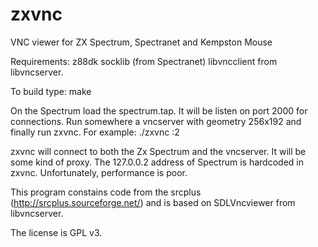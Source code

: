 zxvnc
=====

VNC viewer for ZX Spectrum, Spectranet and Kempston Mouse

Requirements:
z88dk
socklib (from Spectranet)
libvncclient from libvncserver.

To build type:
make

On the Spectrum load the spectrum.tap. It will be listen on port 2000 for connections.
Run somewhere a vncserver with geometry 256x192 and finally run zxvnc. For example:
./zxvnc :2

zxvnc will connect to both the Zx Spectrum and the vncserver. It will be some kind of proxy.
The 127.0.0.2 address of Spectrum is hardcoded in zxvnc.
Unfortunately, performance is poor.

This program constains code from the srcplus (http://srcplus.sourceforge.net/)
and is based on SDLVncviewer from libvncserver.

The license is GPL v3.
